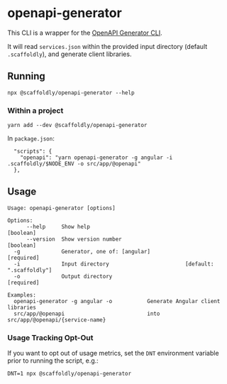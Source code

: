 # openapi-generator

This CLI is a wrapper for the [OpenAPI Generator CLI](https://github.com/OpenAPITools/openapi-generator-cli).

It will read `services.json` within the provided input directory (default `.scaffoldly`),
and generate client libraries.

## Running

```
npx @scaffoldly/openapi-generator --help
```

### Within a project

```
yarn add --dev @scaffoldly/openapi-generator
```

In `package.json`:

```
  "scripts": {
    "openapi": "yarn openapi-generator -g angular -i .scaffoldly/$NODE_ENV -o src/app/@openapi"
  },
```

## Usage

```
Usage: openapi-generator [options]

Options:
      --help     Show help                                             [boolean]
      --version  Show version number                                   [boolean]
  -g             Generator, one of: [angular]                         [required]
  -i             Input directory                        [default: ".scaffoldly"]
  -o             Output directory                                     [required]

Examples:
  openapi-generator -g angular -o           Generate Angular client libraries
  src/app/@openapi                          into src/app/@openapi/{service-name}
```

### Usage Tracking Opt-Out

If you want to opt out of usage metrics, set the `DNT` environment variable prior
to running the script, e.g.:

```
DNT=1 npx @scaffoldly/openapi-generator
```
